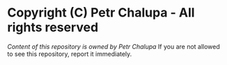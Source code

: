 # Copyright (C) Petr Chalupa - All rights reserved

*Content of this repository is owned by Petr Chalupa*
If you are not allowed to see this repository, report it immediately.


